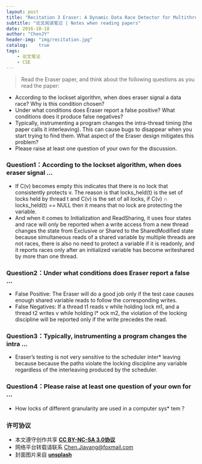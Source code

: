 ```yaml
---
layout: post
title: "Recitation 3 Eraser: A Dynamic Data Race Detector for Multithreaded Programs "
subtitle: "论文阅读笔记 | Notes when reading papers"
date: 2016-10-18
author: "ChenJY"
header-img: "img/recitation.jpg"
catalog:    true
tags:
    - 论文笔记
    - CSE
---
```


>Read the Eraser paper, and think about the following questions as you read the paper:
>
* According to the lockset algorithm, when does eraser signal a data race? Why is this condition chosen? 
* Under what conditions does Eraser report a false positive? What conditions does it produce false negatives? 
* Typically, instrumenting a program changes the intra-thread timing (the paper calls it interleaving). This can cause bugs to disappear when you start trying to find them. What aspect of the Eraser design mitigates this problem? 
* Please raise at least one question of your own for the discussion. 

### Question1：According to the lockset algorithm, when does eraser signal ...

* If C(v) becomes empty this indicates that there is no lock that consistently protects v. The reason is
that locks_held(t) is the set of locks held by thread t and C(v) is the set of all locks, if C(v) ∩
locks_held(t) == NULL then it means that no lock are protecting the variable.
* And when it comes to Initialization and ReadSharing,
it uses four states and race will only be reported
when a write access from a new thread changes the state from Exclusive or Shared to the SharedModified
state because simultaneous reads of a shared variable by multiple threads are not races, there
is also no need to protect a variable if it is readonly,
and it reports races only after an initialized variable
has become writeshared
by more than one thread.

### Question2：Under what conditions does Eraser report a false ...

* False Positive: The Eraser will do a good job only if the test case causes enough shared variable reads
to follow the corresponding writes.
* False Negatives: If a thread t1 reads v while holding lock m1, and a thread t2 writes v while holding l* ock
m2, the violation of the locking discipline will be reported only if the write precedes the read.

### Question3：Typically, instrumenting a program changes the intra ...

* Eraser’s testing is not very sensitive to the scheduler inter* leaving because because the paths violate
the locking discipline any variable regardless of the interleaving produced by the scheduler.

### Question4：Please raise at least one question of your own for ...

* How locks of different granularity are used in a computer sys* tem？

### 许可协议
* 本文遵守创作共享 <a href="https://creativecommons.org/licenses/by-nc-sa/3.0/cn/" target="_blank"><b>CC BY-NC-SA 3.0协议</b></a>
* 网络平台转载请联系 Chen.Jiayang@foxmail.com
* 封面图片来自 <a href="https://unsplash.com/" target="_blank"><b> unsplash </b></a>
